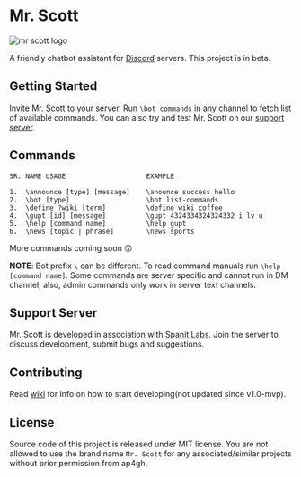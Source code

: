 # Mr. Scott

![mr scott logo](https://i.imgur.com/XfNjSIX.png)

A friendly chatbot assistant for [Discord](https://discordapp.com) servers. This project is in beta.

## Getting Started

[Invite](https://ap4gh.github.io/mr_scott/) Mr. Scott to your server. Run `\bot commands` in any channel to fetch list of available commands. You can also try and test Mr. Scott on our [support server](https://discord.gg/XnjpKkM).

## Commands

```
SR. NAME USAGE                    EXAMPLE

1.  \announce [type] [message]    \anounce success hello
2.  \bot [type]                   \bot list-commands
3.  \define ?wiki [term]          \define wiki coffee
4.  \gupt [id] [message]          \gupt 4324334324324332 i lv u
5.  \help [command name]          \help gupt
6.  \news [topic | phrase]        \news sports
```
More commands coming soon 😲

**NOTE**: Bot prefix `\` can be different. To read command manuals run `\help [command name]`. Some commands are server specific and cannot run in DM channel, also, admin commands only work in server text channels.

## Support Server

Mr. Scott is developed in association with [Spanit Labs](https://discord.gg/XnjpKkM). Join the server to discuss development, submit bugs and suggestions.

## Contributing

Read [wiki](https://github.com/ap4gh/mr_scott/wiki) for info on how to start developing(not updated since v1.0-mvp).

## License

Source code of this project is released under MIT license. You are not allowed to use the brand name `Mr. Scott` for any associated/similar projects without prior permission from ap4gh.
